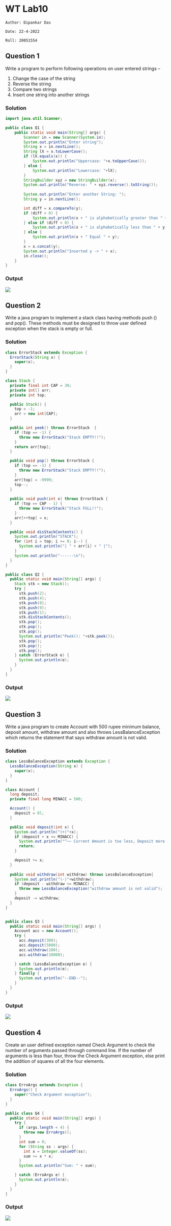 # WT Lab10
`Author: Dipankar Das`

`Date: 22-4-2022`

`Roll: 20051554`

## Question 1
Write a program to perform following operations on user entered strings –
1. Change the case of the string
2. Reverse the string
3. Compare two strings
4. Insert one string into another strings

### Solution

```JAVA
import java.util.Scanner;

public class Q1 {
    public static void main(String[] args) {
        Scanner in = new Scanner(System.in);
        System.out.println("Enter string");
        String x = in.nextLine();
        String lX = x.toLowerCase();
        if (lX.equals(x)) {
            System.out.println("Uppercase: "+x.toUpperCase());
        } else {
            System.out.println("Lowercase: "+lX);
        }
        StringBuilder xyz = new StringBuilder(x);
        System.out.println("Reverse: " + xyz.reverse().toString());
        
        System.out.println("Enter another String: ");
        String y = in.nextLine();

        int diff = x.compareTo(y);
        if (diff > 0) {
            System.out.println(x + " is alphabetically greater than " + y);
        } else if (diff < 0) {
            System.out.println(x + " is alphabetically less than " + y);
        } else {
            System.out.println(x + " Equal " + y);
        }
        x = x.concat(y);
        System.out.println("Inserted y -> " + x);
        in.close();
    }
}
```
### Output

![](./01.png)

## Question 2
Write a java program to implement a stack class having methods push () and pop().
These methods must be designed to throw user defined exception when the stack is
empty or full.

### Solution

```java
class ErrorStack extends Exception {
  ErrorStack(String x) {
    super(x);
  }
}

class Stack {
  private final int CAP = 30;
  private int[] arr;
  private int top;

  public Stack() {
    top = -1;
    arr = new int[CAP];
  }

  public int peek() throws ErrorStack  {
    if (top == -1) {
      throw new ErrorStack("Stack EMPTY!!");
    }
    return arr[top];
  }

  public void pop() throws ErrorStack {
    if (top == -1) {
      throw new ErrorStack("Stack EMPTY!!");
    }
    arr[top] = -9999;
    top--;
  }
  
  public void push(int x) throws ErrorStack {
    if (top == CAP - 1) {
      throw new ErrorStack("Stack FULL!!");
    }
    arr[++top] = x;
  }

  public void disStackContents() {
    System.out.println("STACK");
    for (int i = top; i >= 0; i--) {
      System.out.println("| " + arr[i] + " |");
    }
    System.out.println("------\n");
  }
}

public class Q2 {
  public static void main(String[] args) {
    Stack stk = new Stack();
    try {
      stk.push(2);
      stk.push(4);
      stk.push(8);
      stk.push(9);
      stk.push(1);
      stk.disStackContents();
      stk.pop();
      stk.pop();
      stk.pop();
      System.out.println("Peek(): "+stk.peek());
      stk.pop();
      stk.pop();
      stk.pop();
    } catch (ErrorStack e) {
      System.out.println(e);
    }
  }
}
```

### Output
![](./02.png)

## Question 3
Write a java program to create Account with 500 rupee minimum balance,
deposit amount, withdraw amount and also throws LessBalanceException which
returns the statement that says withdraw amount is not valid.


### Solution

```java
class LessBalanceException extends Exception {
  LessBalanceException(String x) {
    super(x);
  }
}

class Account {
  long deposit;
  private final long MINACC = 500;

  Account() {
    deposit = 0l;
  }

  public void deposit(int x) {
    System.out.println("(+)"+x);
    if (deposit + x <= MINACC) {
      System.out.println("^~~ Current Amount is too less, Deposit more amount");
      return;
    }

    deposit += x;
  }
  
  public void withdraw(int withdraw) throws LessBalanceException{
    System.out.println("(-)"+withdraw);
    if (deposit - withdraw <= MINACC) {
      throw new LessBalanceException("withdraw amount is not valid");
    }
    deposit -= withdraw;
  }
}


public class Q3 {
  public static void main(String[] args) {
    Account acc = new Account();
    try {
      acc.deposit(300);
      acc.deposit(5000);
      acc.withdraw(100);
      acc.withdraw(10000);

    } catch (LessBalanceException e) {
      System.out.println(e);
    } finally {
      System.out.println("--END--");
    }
  }
}
```

### Output
![](./03.png)

## Question 4
Create an user defined exception named Check Argument to check the
number of arguments passed through command line. If the number of
arguments is less than four, throw the Check Argument exception, else print the
addition of squares of all the four elements.


### Solution

```java
class ErroArgs extends Exception {
  ErroArgs() {
    super("Check Argument exception");
  }
}

public class Q4 {
  public static void main(String[] args) {
    try {
      if (args.length < 4) {
        throw new ErroArgs();
      }
      int sum = 0;
      for (String ss : args) {
        int x = Integer.valueOf(ss);
        sum += x * x;
      }
      System.out.println("Sum: " + sum);

    } catch (ErroArgs e) {
      System.out.println(e);
    }
  }
}
```

### Output
![](./04.png)
